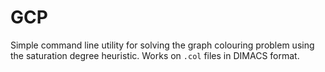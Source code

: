 # GCP

Simple command line utility for solving the graph colouring problem using the
saturation degree heuristic. Works on `.col` files in DIMACS format.
